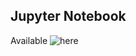 

## Jupyter Notebook

Available ![here](https://mybinder.org/v2/gh/rand-asswad/complex_maps/master)